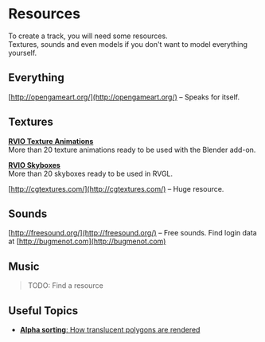 # Resources

To create a track, you will need some resources.  
Textures, sounds and even models if you don't want to model everything yourself.

## Everything

[http://opengameart.org/](http://opengameart.org/) – Speaks for itself.

## Textures

[**RVIO Texture Animations**](http://files.re-volt.io/resources/animations.7z)  
More than 20 texture animations ready to be used with the Blender add-on.

[**RVIO Skyboxes**](http://files.re-volt.io/resources/skyboxes.7z)  
More than 20 skyboxes ready to be used in RVGL.

[http://cgtextures.com/](http://cgtextures.com/) – Huge resource.

## Sounds

[http://freesound.org/](http://freesound.org/) – Free sounds. Find login data at [http://bugmenot.com](http://bugmenot.com)

## Music

> TODO: Find a resource

## Useful Topics

- [**Alpha sorting**: How translucent polygons are rendered](https://forum.re-volt.io/viewtopic.php?f=9&t=223)